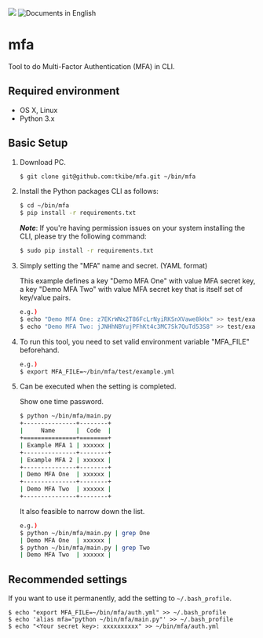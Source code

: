 <a href="https://codeclimate.com/github/tkibe/mfa/maintainability"><img src="https://api.codeclimate.com/v1/badges/4f6fc2e2e42caf73a82c/maintainability" /></a>
![Documents in English](https://img.shields.io/badge/document-en__US-brightgreen.svg)

# mfa

Tool to do Multi-Factor Authentication (MFA) in CLI.


## Required environment

* OS X, Linux
* Python 3.x

## Basic Setup

1. Download PC.

    ```bash
    $ git clone git@github.com:tkibe/mfa.git ~/bin/mfa
    ```

2. Install the Python packages CLI as follows:

    ```bash
    $ cd ~/bin/mfa
    $ pip install -r requirements.txt
    ```

    **_Note_**: If you're having permission issues on your system installing the CLI, please try the following command:

    ```bash
    $ sudo pip install -r requirements.txt
    ```


3. Simply setting the "MFA" name and secret. (YAML format)


    This example defines a key "Demo MFA One" with value MFA secret key, a key "Demo MFA Two" with value MFA secret key that is itself set of key/value pairs.
    ```bash
    e.g.)
    $ echo "Demo MFA One: z7EKrWNx2T86FcLrNyiRKSnXVawe8kHx" >> test/example.yml
    $ echo "Demo MFA Two: jJNHhNBYujPFhKt4c3MC7Sk7QuTd53S8" >> test/example.yml
    ```

4. To run this tool, you need to set valid environment variable "MFA_FILE" beforehand.

    ```bash
    e.g.)
    $ export MFA_FILE=~/bin/mfa/test/example.yml
    ```

5. Can be executed when the setting is completed.

    Show one time password.
    ```bash
    $ python ~/bin/mfa/main.py
    +---------------+--------+
    |     Name      |  Code  |
    +===============+========+
    | Example MFA 1 | xxxxxx |
    +---------------+--------+
    | Example MFA 2 | xxxxxx |
    +---------------+--------+
    | Demo MFA One  | xxxxxx |
    +---------------+--------+
    | Demo MFA Two  | xxxxxx |
    +---------------+--------+
    ```

    It also feasible to narrow down the list.
    ```bash
    e.g.)
    $ python ~/bin/mfa/main.py | grep One
    | Demo MFA One  | xxxxxx |
    $ python ~/bin/mfa/main.py | grep Two
    | Demo MFA Two  | xxxxxx |
    ```

## Recommended settings

If you want to use it permanently, add the setting to `~/.bash_profile`.

```
$ echo "export MFA_FILE=~/bin/mfa/auth.yml" >> ~/.bash_profile
$ echo 'alias mfa="python ~/bin/mfa/main.py"' >> ~/.bash_profile
$ echo "<Your secret key>: xxxxxxxxxx" >> ~/bin/mfa/auth.yml
```